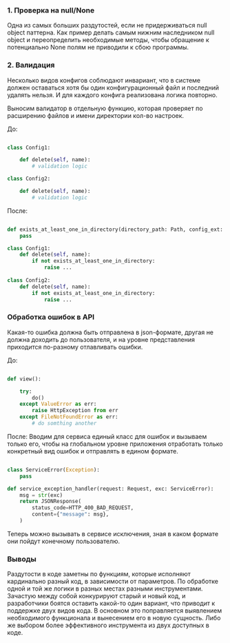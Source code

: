 ### 1. Проверка на null/None

Одна из самых больших раздутостей, если не придерживаться null object паттерна.
Как пример делать самым нижним наследником null object и переопределить необходимые методы, чтобы обращение
к потенциально None полям не приводили к сбою программы.

### 2. Валидация

Несколько видов конфигов соблюдают инвариант, что в системе должен оставаться хотя бы один конфигурационный файл
и последний удалять нельзя. И для каждого конфига реализована логика повторно.

Выносим валидатор в отдельную функцию, которая проверяет по расширению файлов и имени директории кол-во настроек.

До:
```python

class Config1:

    def delete(self, name):
        # validation logic

class Config2:

    def delete(self, name):
        # validation logic

```
После:

```python

def exists_at_least_one_in_directory(directory_path: Path, config_ext: str) -> bool:
    pass

class Config1:
    def delete(self, name):
        if not exists_at_least_one_in_directory:
            raise ...
        
class Config2:
    def delete(self, name):
        if not exists_at_least_one_in_directory:
            raise ...

```

### Обработка ошибок в API

Какая-то ошибка должна быть отправлена в json-формате, другая не должна доходить до пользователя, и на уровне
представления приходится по-разному отлавливать ошибки.

До:
```python

def view():

    try:
        do()
    except ValueError as err:
        raise HttpException from err
    except FileNotFoundError as err:
        # do somthing another
```

После:
Вводим для сервиса единый класс для ошибок и вызываем только его, чтобы на глобальном уровне приложения
отработать только конкретный вид ошибок и отправлять в едином формате.
```python

class ServiceError(Exception):
    pass

def service_exception_handler(request: Request, exc: ServiceError):
    msg = str(exc)
    return JSONResponse(
        status_code=HTTP_400_BAD_REQUEST,
        content={"message": msg},
    )
```

Теперь можно вызывать в сервисе исключения, зная в каком формате они пойдут конечному пользователю.


### Выводы

Раздутости в коде заметны по функциям, которые исполняют кардинально разный код, в зависимости от параметров. 
По обработке одной и той же логики в разных местах разными инструментами. Зачастую между собой конкурируют старый и новый код, 
 и разработчики боятся оставить какой-то один вариант, что приводит к поддержке двух видов кода. 
В основном это поправляется выявлением необходимого функционала и вынесением его в новую сущность. 
Либо же выбором более эффективного инструмента из двух доступных в коде.